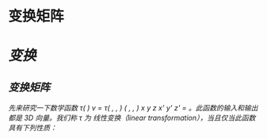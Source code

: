 # 变换矩阵


# ***变换***

## ***变换矩阵***

*先来研究一下数学函数 τ( ) v = τ( , , ) ( , , ) x y z x' y' z' = 。此函数的输入和输出都是 3D 向量。我们称 τ 为 线性变换（linear transformation），当且仅当此函数具有下列性质：*

